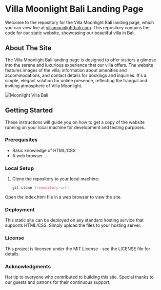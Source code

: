 # Villa Moonlight Bali Landing Page

Welcome to the repository for the Villa Moonlight Bali landing page, which you can view live at [villamoonlightbali.com](https://villamoonlightbali.com). This repository contains the code for our static website, showcasing our beautiful villa in Bali.



## About The Site

The Villa Moonlight Bali landing page is designed to offer visitors a glimpse into the serene and luxurious experience that our villa offers. The website features images of the villa, information about amenities and accommodations, and contact details for bookings and inquiries. It's a simple, elegant solution for online presence, reflecting the tranquil and inviting atmosphere of Villa Moonlight.


![Moonlight Villa Bali](https://villamoonlightbali.com/images/about.webp "Moonlight Villa Bali")

## Getting Started

These instructions will guide you on how to get a copy of the website running on your local machine for development and testing purposes.

### Prerequisites

- Basic knowledge of HTML/CSS
- A web browser

### Local Setup

1. Clone the repository to your local machine:
   ```bash
   git clone [repository-url]

Open the index.html file in a web browser to view the site.

### Deployment

This static site can be deployed on any standard hosting service that supports HTML/CSS. Simply upload the files to your hosting server.

### License

This project is licensed under the MIT License - see the LICENSE file for details.

### Acknowledgments

Hat tip to everyone who contributed to building this site.
Special thanks to our guests and patrons for their continuous support.
